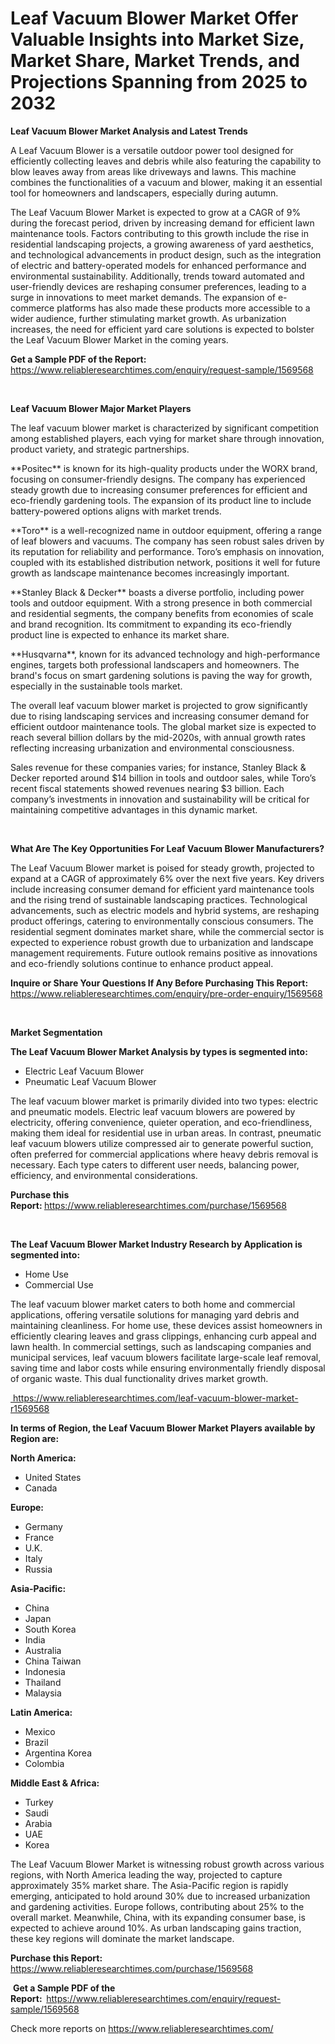 <p><h1>Leaf Vacuum Blower Market Offer Valuable Insights into Market Size, Market Share, Market Trends, and Projections Spanning from 2025 to 2032</h1></p><p><strong>Leaf Vacuum Blower Market Analysis and Latest Trends</strong></p>
<p><p>A Leaf Vacuum Blower is a versatile outdoor power tool designed for efficiently collecting leaves and debris while also featuring the capability to blow leaves away from areas like driveways and lawns. This machine combines the functionalities of a vacuum and blower, making it an essential tool for homeowners and landscapers, especially during autumn.</p><p>The Leaf Vacuum Blower Market is expected to grow at a CAGR of 9% during the forecast period, driven by increasing demand for efficient lawn maintenance tools. Factors contributing to this growth include the rise in residential landscaping projects, a growing awareness of yard aesthetics, and technological advancements in product design, such as the integration of electric and battery-operated models for enhanced performance and environmental sustainability. Additionally, trends toward automated and user-friendly devices are reshaping consumer preferences, leading to a surge in innovations to meet market demands. The expansion of e-commerce platforms has also made these products more accessible to a wider audience, further stimulating market growth. As urbanization increases, the need for efficient yard care solutions is expected to bolster the Leaf Vacuum Blower Market in the coming years.</p></p>
<p><strong>Get a Sample PDF of the Report:&nbsp;</strong> <a href="https://www.reliableresearchtimes.com/enquiry/request-sample/1569568?utm_campaign=3011&utm_medium=2&utm_source=Github&utm_content=ia&utm_term=25032025&utm_id=leaf-vacuum-blower">https://www.reliableresearchtimes.com/enquiry/request-sample/1569568</a></p>
<p>&nbsp;</p>
<p><strong>Leaf Vacuum Blower Major Market Players</strong></p>
<p><p>The leaf vacuum blower market is characterized by significant competition among established players, each vying for market share through innovation, product variety, and strategic partnerships.</p><p>**Positec** is known for its high-quality products under the WORX brand, focusing on consumer-friendly designs. The company has experienced steady growth due to increasing consumer preferences for efficient and eco-friendly gardening tools. The expansion of its product line to include battery-powered options aligns with market trends.</p><p>**Toro** is a well-recognized name in outdoor equipment, offering a range of leaf blowers and vacuums. The company has seen robust sales driven by its reputation for reliability and performance. Toro’s emphasis on innovation, coupled with its established distribution network, positions it well for future growth as landscape maintenance becomes increasingly important.</p><p>**Stanley Black & Decker** boasts a diverse portfolio, including power tools and outdoor equipment. With a strong presence in both commercial and residential segments, the company benefits from economies of scale and brand recognition. Its commitment to expanding its eco-friendly product line is expected to enhance its market share.</p><p>**Husqvarna**, known for its advanced technology and high-performance engines, targets both professional landscapers and homeowners. The brand's focus on smart gardening solutions is paving the way for growth, especially in the sustainable tools market.</p><p>The overall leaf vacuum blower market is projected to grow significantly due to rising landscaping services and increasing consumer demand for efficient outdoor maintenance tools. The global market size is expected to reach several billion dollars by the mid-2020s, with annual growth rates reflecting increasing urbanization and environmental consciousness.</p><p>Sales revenue for these companies varies; for instance, Stanley Black & Decker reported around $14 billion in tools and outdoor sales, while Toro’s recent fiscal statements showed revenues nearing $3 billion. Each company’s investments in innovation and sustainability will be critical for maintaining competitive advantages in this dynamic market.</p></p>
<p>&nbsp;</p>
<p><strong>What Are The Key Opportunities For Leaf Vacuum Blower Manufacturers?</strong></p>
<p><p>The Leaf Vacuum Blower market is poised for steady growth, projected to expand at a CAGR of approximately 6% over the next five years. Key drivers include increasing consumer demand for efficient yard maintenance tools and the rising trend of sustainable landscaping practices. Technological advancements, such as electric models and hybrid systems, are reshaping product offerings, catering to environmentally conscious consumers. The residential segment dominates market share, while the commercial sector is expected to experience robust growth due to urbanization and landscape management requirements. Future outlook remains positive as innovations and eco-friendly solutions continue to enhance product appeal.</p></p>
<p><strong>Inquire or Share Your Questions If Any Before Purchasing This Report:</strong> <a href="https://www.reliableresearchtimes.com/enquiry/pre-order-enquiry/1569568?utm_campaign=3011&utm_medium=2&utm_source=Github&utm_content=ia&utm_term=25032025&utm_id=leaf-vacuum-blower">https://www.reliableresearchtimes.com/enquiry/pre-order-enquiry/1569568</a></p>
<p>&nbsp;</p>
<p><strong>Market Segmentation</strong></p>
<p><strong>The Leaf Vacuum Blower Market Analysis by types is segmented into:</strong></p>
<p><ul><li>Electric Leaf Vacuum Blower</li><li>Pneumatic Leaf Vacuum Blower</li></ul></p>
<p><p>The leaf vacuum blower market is primarily divided into two types: electric and pneumatic models. Electric leaf vacuum blowers are powered by electricity, offering convenience, quieter operation, and eco-friendliness, making them ideal for residential use in urban areas. In contrast, pneumatic leaf vacuum blowers utilize compressed air to generate powerful suction, often preferred for commercial applications where heavy debris removal is necessary. Each type caters to different user needs, balancing power, efficiency, and environmental considerations.</p></p>
<p><strong>Purchase this Report:&nbsp;</strong><a href="https://www.reliableresearchtimes.com/purchase/1569568?utm_campaign=3011&utm_medium=2&utm_source=Github&utm_content=ia&utm_term=25032025&utm_id=leaf-vacuum-blower">https://www.reliableresearchtimes.com/purchase/1569568</a></p>
<p>&nbsp;</p>
<p><strong>The Leaf Vacuum Blower Market Industry Research by Application is segmented into:</strong></p>
<p><ul><li>Home Use</li><li>Commercial Use</li></ul></p>
<p><p>The leaf vacuum blower market caters to both home and commercial applications, offering versatile solutions for managing yard debris and maintaining cleanliness. For home use, these devices assist homeowners in efficiently clearing leaves and grass clippings, enhancing curb appeal and lawn health. In commercial settings, such as landscaping companies and municipal services, leaf vacuum blowers facilitate large-scale leaf removal, saving time and labor costs while ensuring environmentally friendly disposal of organic waste. This dual functionality drives market growth.</p></p>
<p><a href="https://www.reliableresearchtimes.com/leaf-vacuum-blower-market-r1569568?utm_campaign=3011&utm_medium=2&utm_source=Github&utm_content=ia&utm_term=25032025&utm_id=leaf-vacuum-blower">&nbsp;https://www.reliableresearchtimes.com/leaf-vacuum-blower-market-r1569568</a></p>
<p><strong>In terms of Region, the Leaf Vacuum Blower Market Players available by Region are:</strong></p>
<p>
    <p> <strong> North America: </strong>
        <ul>
            <li>United States</li>
            <li>Canada</li>
        </ul>
        </p> 
    <p> <strong> Europe: </strong>
        <ul>
            <li>Germany</li>
            <li>France</li>
            <li>U.K.</li>
            <li>Italy</li>
            <li>Russia</li>
        </ul>
        </p> 
    <p> <strong> Asia-Pacific: </strong>
        <ul>
            <li>China</li>
            <li>Japan</li>
            <li>South Korea</li>
            <li>India</li>
            <li>Australia</li>
            <li>China Taiwan</li>
            <li>Indonesia</li>
            <li>Thailand</li>
            <li>Malaysia</li>
        </ul>
        </p> 
    <p> <strong> Latin America: </strong>
        <ul>
            <li>Mexico</li>
            <li>Brazil</li>
            <li>Argentina Korea</li>
            <li>Colombia</li>
        </ul>
        </p> 
    <p> <strong> Middle East & Africa: </strong>
        <ul>
            <li>Turkey</li>
            <li>Saudi</li>
            <li>Arabia</li>
            <li>UAE</li>
            <li>Korea</li>
        </ul>
    </p>
    </p>
<p><p>The Leaf Vacuum Blower Market is witnessing robust growth across various regions, with North America leading the way, projected to capture approximately 35% market share. The Asia-Pacific region is rapidly emerging, anticipated to hold around 30% due to increased urbanization and gardening activities. Europe follows, contributing about 25% to the overall market. Meanwhile, China, with its expanding consumer base, is expected to achieve around 10%. As urban landscaping gains traction, these key regions will dominate the market landscape.</p></p>
<p><strong>Purchase this Report: </strong><a href="https://www.reliableresearchtimes.com/purchase/1569568?utm_campaign=3011&utm_medium=2&utm_source=Github&utm_content=ia&utm_term=25032025&utm_id=leaf-vacuum-blower">https://www.reliableresearchtimes.com/purchase/1569568</a></p>
<p>&nbsp;<strong>Get a Sample PDF of the Report:&nbsp;&nbsp;</strong><a href="https://www.reliableresearchtimes.com/enquiry/request-sample/1569568?utm_campaign=3011&utm_medium=2&utm_source=Github&utm_content=ia&utm_term=25032025&utm_id=leaf-vacuum-blower">https://www.reliableresearchtimes.com/enquiry/request-sample/1569568</a></p>
<p><strong></strong></p>
<p>Check more reports on <a href="https://www.reliableresearchtimes.com/?utm_campaign=3011&utm_medium=2&utm_source=Github&utm_content=ia&utm_term=25032025&utm_id=leaf-vacuum-blower">https://www.reliableresearchtimes.com/</a></p>